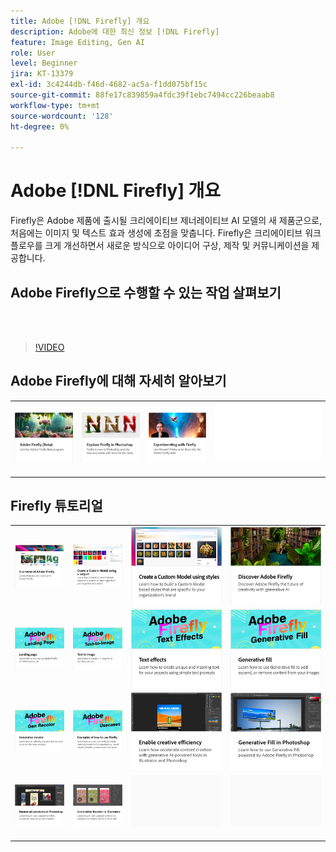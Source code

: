 ```yaml
---
title: Adobe [!DNL Firefly] 개요
description: Adobe에 대한 최신 정보 [!DNL Firefly]
feature: Image Editing, Gen AI
role: User
level: Beginner
jira: KT-13379
exl-id: 3c4244db-f46d-4682-ac5a-f1dd075bf15c
source-git-commit: 88fe17c839859a4fdc39f1ebc7494cc226beaab8
workflow-type: tm+mt
source-wordcount: '128'
ht-degree: 0%

---
```


# Adobe [!DNL Firefly] 개요

Firefly은 Adobe 제품에 출시될 크리에이티브 제너레이티브 AI 모델의 새 제품군으로, 처음에는 이미지 및 텍스트 효과 생성에 초점을 맞춥니다. Firefly은 크리에이티브 워크플로우를 크게 개선하면서 새로운 방식으로 아이디어 구상, 제작 및 커뮤니케이션을 제공합니다.

## Adobe Firefly으로 수행할 수 있는 작업 살펴보기

<br> 

>[!VIDEO](https://video.tv.adobe.com/v/3416970t1?quality=12&learn=on&hidetitle=true)

## Adobe Firefly에 대해 자세히 알아보기

<table style="table-layout:fixed">
<tr>
   <td>
      <a href="https://firefly.adobe.com/" target="_blank">
         <img alt="Adobe Firefly (Beta)" src="assets/firefly-beta.png" />
      </a>
  </td>
  <td>
      <a href="https://www.adobe.com/sensei/generative-ai/firefly.html" target="_blank">
         <img alt="Photoshop에서 Firefly 살펴보기" src="assets/firefly-photoshop.png" />
      </a>
  </td>
  <td>
      <a href="webinar-experimenting.md">
         <img alt="Adobe Firefly 실험" src="assets/webinar-experimenting.png" />
      </a>
  </td>
  <td>
    <img alt="스페이서" src="../assets/Whitespacer.png" />
    <div>
    <br>
  </td>
</tr>
</table>

## Firefly 튜토리얼

<table style="table-layout:fixed">
<tr>
   <td>
      <a href="overview-of-firefly.md">
         <img alt="Adobe Firefly 개요" src="assets/firefly-overview.png" />
      </a>
   </td>
   <td>
      <a href="custom-model-subject.md">
         <img alt="피사체를 사용하여 사용자 정의 모델 만들기" src="assets/custom-model-subject.png" />
      </a>
   </td>
   <td>
      <a href="custom-model-style.md">
         <img alt="스타일을 사용하여 사용자 정의 모델 만들기" src="assets/custom-model-styles.png" />
      </a>
   </td>
  <td>
      <a href="discover.md">
         <img alt="탐색 Adobe Firefly" src="assets/discover.png" />
      </a>
   </td>
</tr>
<tr>
  <td>
      <a href="landing-page.md">
         <img alt="랜딩 페이지" src="assets/landing-page.png" />
      </a>
   </td>
    <td>
      <a href="text-to-image.md">
         <img alt="텍스트를 이미지로" src="assets/text-to-image.png" />
      </a>
   </td>
   <td>
      <a href="text-effects.md">
         <img alt="텍스트 효과" src="assets/text-effects.png" />
      </a>
   </td>
   <td>
      <a href="gen-fill.md">
         <img alt="생성형 채우기" src="assets/generative-fill.png" />
      </a>
   </td>
</tr>
<tr>
  <td>
      <a href="gen-recolor.md">
         <img alt="생성형 색상 변경" src="assets/generative-recolor.png" />
      </a>
   </td>
   <td>
      <a href="examples.md">
         <img alt="Firefly 사용 방법의 예" src="assets/examples.png" />
      </a>
   </td>
   <td>
      <a href="enable-creative-efficiency.md">
         <img alt="크리에이티브 효율성 활성화" src="assets/enable-creative-efficiency.png" />
      </a>
   </td>
   <td>
      <a href="generative-fill.md">
         <img alt="Photoshop의 생성형 채우기" src="assets/generative-fill-ps.png" />
      </a>
   </td>
</tr>
<tr>
   <td>
      <a href="web-banner-ad.md">
         <img alt="Photoshop의 배너 광고 변형" src="assets/banner-ad-variations.png" />
      </a>
  </td>
  <td>
      <a href="generative-recolor.md">
            <img alt="Illustrator의 생성형 색상 변경" src="assets/firefly-recolor.png" />
      </a>
   </td>
   <td>
      <img alt="스페이서" src="../assets/Gray_thumbnail.png" />
      <div>
      <br>
   </td>
   <td>
      <img alt="스페이서" src="../assets/Gray_thumbnail.png" />
      <div>
      <br>
   </td>
</table>
